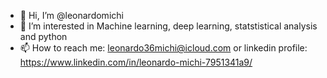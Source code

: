 - 👋 Hi, I’m @leonardomichi
- 👀 I’m interested in Machine learning, deep learning, statstistical analysis and python
- 📫 How to reach me: leonardo36michi@icloud.com or linkedin profile: https://www.linkedin.com/in/leonardo-michi-7951341a9/


